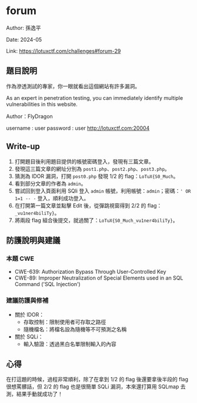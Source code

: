 # forum

Author: 孫逸平

Date: 2024-05

Link: https://lotuxctf.com/challenges#forum-29

## 題目說明

作為滲透測試的專家，你一眼就看出這個網站有許多漏洞。

As an expert in penetration testing, you can immediately identify multiple vulnerabilities in this website.


Author：FlyDragon

username : user
password : user
http://lotuxctf.com:20004

## Write-up

1. 打開題目後利用題目提供的帳號密碼登入，發現有三篇文章。
2. 發現這三篇文章的網址分別為 `post1.php`、`post2.php`、`post3.php`。
3. 猜測為 IDOR 漏洞，打開 `post0.php` 發現 1/2 的 flag：`LoTuX{S0_Much`。
4. 看到部分文章的作者為 `admin`。
5. 嘗試回到登入頁面利用 SQli 登入 `admin` 帳號，利用帳號：`admin`；密碼：`' OR 1=1 -- -` 登入，順利成功登入。
6. 在打開第一篇文章並點擊 Edit 後，從彈跳視窗得到 2/2 的 flag：`_vu1ner4biliTy}`。
7. 將兩段 flag 組合後提交，就過關了：`LoTuX{S0_Much_vu1ner4biliTy}`。

## 防護說明與建議

### 本題 CWE

* CWE-639: Authorization Bypass Through User-Controlled Key
* CWE-89: Improper Neutralization of Special Elements used in an SQL Command ('SQL Injection')

### 建議防護與修補

* 關於 IDOR：
  * 存取控制：限制使用者可存取之路徑
  * 隨機檔名：將檔名設為隨機等不可預測之名稱
* 關於 SQLi：
  * 輸入驗證：透過黑白名單限制輸入的內容

## 心得

在打這題的時候，過程非常順利，除了在拿到 1/2 的 flag 後還要拿後半段的 flag 很想罵髒話，但 2/2 的 flag 也是很簡單 SQLi 漏洞，本來還打算用 SQLmap 去測，結果手動就成功了！
